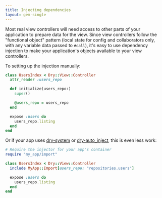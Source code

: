 ```yaml
---
title: Injecting dependencies
layout: gem-single
---
```


Most real view controllers will need access to other parts of your application to prepare data for the view. Since view controllers follow the "functional object" pattern (local state for config and collaborators only, with any variable data passed to `#call`), it's easy to use dependency injection to make your application's objects available to your view controllers.

To setting up the injection manually:

```ruby
class UsersIndex < Dry::View::Controller
  attr_reader :users_repo

  def initialize(users_repo:)
    super()

    @users_repo = users_repo
  end

  expose :users do
    users_repo.listing
  end
end
```

Or if your app uses [dry-system](/gems/dry-system) or [dry-auto_inject](/gems/dry-auto_inject), this is even less work:

```ruby
# Require the injector for your app's container
require "my_app/import"

class UsersIndex < Dry::View::Controller
  include MyApp::Import[users_repo: "repositories.users"]

  expose :users do
    users_repo.listing
  end
end
```
